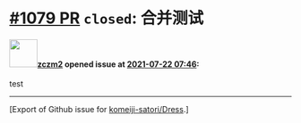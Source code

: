# [\#1079 PR](https://github.com/komeiji-satori/Dress/pull/1079) `closed`: 合并测试

#### <img src="https://avatars.githubusercontent.com/u/23582259?v=4" width="50">[zczm2](https://github.com/zczm2) opened issue at [2021-07-22 07:46](https://github.com/komeiji-satori/Dress/pull/1079):

test




-------------------------------------------------------------------------------



[Export of Github issue for [komeiji-satori/Dress](https://github.com/komeiji-satori/Dress).]
